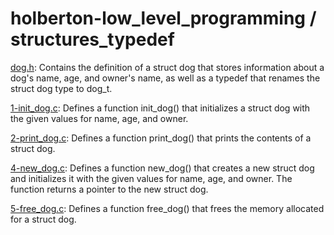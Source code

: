 # holberton-low_level_programming / structures_typedef

[dog.h](https://github.com/jGohan-cpu/holbertonschool-low_level_programming/blob/master/structures_typedef/dog.h): Contains the definition of a struct dog that stores information about a dog's name, age, and owner's name, as well as a typedef that renames the struct dog type to dog_t.

[1-init_dog.c](https://github.com/jGohan-cpu/holbertonschool-low_level_programming/blob/master/structures_typedef/1-init_dog.c): Defines a function init_dog() that initializes a struct dog with the given values for name, age, and owner.

[2-print_dog.c](https://github.com/jGohan-cpu/holbertonschool-low_level_programming/blob/master/structures_typedef/2-print_dog.c): Defines a function print_dog() that prints the contents of a struct dog.

[4-new_dog.c](https://github.com/jGohan-cpu/holbertonschool-low_level_programming/blob/master/structures_typedef/4-new_dog.c): Defines a function new_dog() that creates a new struct dog and initializes it with the given values for name, age, and owner. The function returns a pointer to the new struct dog.

[5-free_dog.c](https://github.com/jGohan-cpu/holbertonschool-low_level_programming/blob/master/structures_typedef/5-free_dog.c): Defines a function free_dog() that frees the memory allocated for a struct dog.

